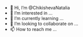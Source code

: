 - 👋 Hi, I’m @ChikishevaNatalia
- 👀 I’m interested in ...
- 🌱 I’m currently learning ...
- 💞️ I’m looking to collaborate on ...
- 📫 How to reach me ...

<!---
ChikishevaNatalia/ChikishevaNatalia is a ✨ special ✨ repository because its `README.md` (this file) appears on your GitHub profile.
You can click the Preview link to take a look at your changes.
--->

